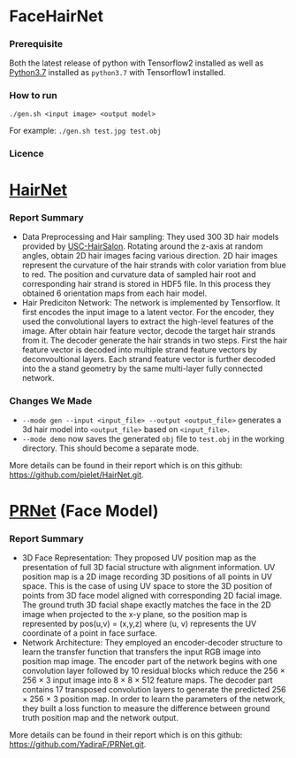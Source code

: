 # FaceHairNet

### Prerequisite
Both the latest release of python with Tensorflow2 installed as well as
[Python3.7](https://www.python.org/downloads/release/python-370/) installed as
`python3.7` with Tensorflow1 installed.

### How to run
`./gen.sh <input image> <output model>`

For example:
`./gen.sh test.jpg test.obj`

### Licence


# [HairNet](https://github.com/pielet/HairNet.git)

### Report Summary
+ Data Preprocessing and Hair sampling: They used 300 3D hair models provided by [USC-HairSalon](http://www-scf.usc.edu/~liwenhu/SHM/database.html). Rotating around the z-axis at random angles, obtain 2D hair images facing various direction. 2D hair images represent the curvature of the hair strands with color variation from blue to red. The position and curvature data of sampled hair root and corresponding hair strand is stored in HDF5 file.  In this process they obtained 6 orientation maps from each hair model.  
+ Hair Prediciton Network: The network is implemented by Tensorflow. It first encodes the input image to a latent vector. For the encoder, they used the convolutional layers to extract the high-level features of the image. After obtain hair feature vector, decode the target hair strands from it. The decoder generate the hair strands in two steps. First the hair feature vector is decoded into multiple strand feature vectors by deconvoultional layers. Each strand feature vector is further decoded into the a stand geometry by the same multi-layer fully connected network.

### Changes We Made
+ `--mode gen --input <input_file> --output <output_file>` generates a 3d hair
  model into `<output_file>` based on `<input_file>`.
+ `--mode demo` now saves the generated `obj` file to `test.obj` in the working
  directory. This should become a separate mode.

More details can be found in their report which is on this github: https://github.com/pielet/HairNet.git.

# [PRNet](https://github.com/YadiraF/PRNet.git) (Face Model)

### Report Summary 
+ 3D Face Representation: They proposed UV position map as the presentation of full 3D facial structure with alignment information. UV position map is a 2D image recording 3D positions of all points in UV space. This is the case of using UV space to store the 3D position of points from 3D face model aligned with corresponding 2D facial image. The ground truth 3D facial shape exactly matches the face in the 2D image when projected to the x-y plane, so the position map is represented by pos(u,v) = (x,y,z) where (u, v) represents the UV coordinate of a point in face surface.
+ Network Architecture: They employed an encoder-decoder structure to learn the transfer function that transfers the input RGB image into position map image. The encoder part of the network begins with one convolution layer followed by 10 residual blocks which reduce the 256 × 256 × 3 input image into 8 × 8 × 512 feature maps. The decoder part contains 17 transposed convolution layers to generate the predicted 256 × 256 × 3 position map. In order to learn the parameters of the network, they built a loss function to measure the difference between ground truth position map and the network output.


More details can be found in their report which is on this github: https://github.com/YadiraF/PRNet.git.

